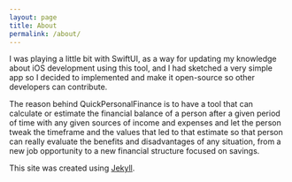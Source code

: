 ```yaml
---
layout: page
title: About
permalink: /about/
---
```


I was playing a little bit with SwiftUI, as a way for updating my knowledge about iOS development using this tool, and I had sketched a very simple app so I decided to implemented and make it open-source so other developers can contribute.

The reason behind QuickPersonalFinance is to have a tool that can calculate or estimate the financial balance of a person after a given period of time with any given sources of income and expenses and let the person tweak the timeframe and the values that led to that estimate so that person can really evaluate the benefits and disadvantages of any situation, from a new job opportunity to a new financial structure focused on savings.

This site was created using [Jekyll](https://jekyllrb.com/).
